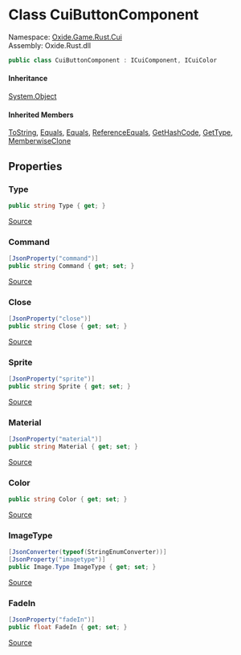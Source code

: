 # Class CuiButtonComponent
Namespace: [Oxide.Game.Rust.Cui](Oxide.Game.Rust.Cui.md)  
Assembly: Oxide.Rust.dll  
```csharp
public class CuiButtonComponent : ICuiComponent, ICuiColor
```  
#### 


#### Inheritance
[System.Object](https://learn.microsoft.com/en-us/dotnet/api/system.object?view=net-7.0)  
#### Inherited Members
[ToString](https://learn.microsoft.com/en-us/dotnet/api/system.object.tostring?view=net-7.0), [Equals](https://learn.microsoft.com/en-us/dotnet/api/system.object.equals?view=net-7.0), [Equals](https://learn.microsoft.com/en-us/dotnet/api/system.object.equals?view=net-7.0), [ReferenceEquals](https://learn.microsoft.com/en-us/dotnet/api/system.object.referenceequals?view=net-7.0), [GetHashCode](https://learn.microsoft.com/en-us/dotnet/api/system.object.gethashcode?view=net-7.0), [GetType](https://learn.microsoft.com/en-us/dotnet/api/system.object.gettype?view=net-7.0), [MemberwiseClone](https://learn.microsoft.com/en-us/dotnet/api/system.object.memberwiseclone?view=net-7.0)  

## Properties 
### Type  
  
```csharp
public string Type { get; }
```  
[Source](https://github.com/OxideMod/Oxide.Rust/tree/develop/src/RustCui.cs#L307)
### Command  
  
```csharp
[JsonProperty("command")]
public string Command { get; set; }
```  
[Source](https://github.com/OxideMod/Oxide.Rust/tree/develop/src/RustCui.cs#L309)
### Close  
  
```csharp
[JsonProperty("close")]
public string Close { get; set; }
```  
[Source](https://github.com/OxideMod/Oxide.Rust/tree/develop/src/RustCui.cs#L312)
### Sprite  
  
```csharp
[JsonProperty("sprite")]
public string Sprite { get; set; }
```  
[Source](https://github.com/OxideMod/Oxide.Rust/tree/develop/src/RustCui.cs#L316)
### Material  
  
```csharp
[JsonProperty("material")]
public string Material { get; set; }
```  
[Source](https://github.com/OxideMod/Oxide.Rust/tree/develop/src/RustCui.cs#L320)
### Color  
  
```csharp
public string Color { get; set; }
```  
[Source](https://github.com/OxideMod/Oxide.Rust/tree/develop/src/RustCui.cs#L323)
### ImageType  
  
```csharp
[JsonConverter(typeof(StringEnumConverter))]
[JsonProperty("imagetype")]
public Image.Type ImageType { get; set; }
```  
[Source](https://github.com/OxideMod/Oxide.Rust/tree/develop/src/RustCui.cs#L326)
### FadeIn  
  
```csharp
[JsonProperty("fadeIn")]
public float FadeIn { get; set; }
```  
[Source](https://github.com/OxideMod/Oxide.Rust/tree/develop/src/RustCui.cs#L330)